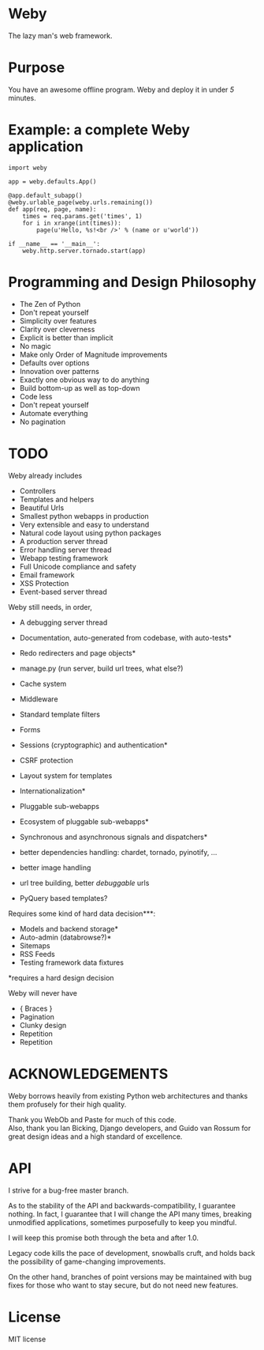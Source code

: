 Weby
====
The lazy man's web framework.


Purpose
=======
You have an awesome offline program.  Weby and deploy it in under _5_ minutes.


Example: a complete Weby application
======================================

    import weby

    app = weby.defaults.App()

    @app.default_subapp()
    @weby.urlable_page(weby.urls.remaining())
    def app(req, page, name):
        times = req.params.get('times', 1)
        for i in xrange(int(times)):
            page(u'Hello, %s!<br />' % (name or u'world'))

    if __name__ == '__main__':
        weby.http.server.tornado.start(app)

Programming and Design Philosophy
=================================

* The Zen of Python
* Don't repeat yourself
* Simplicity over features
* Clarity over cleverness
* Explicit is better than implicit
* No magic
* Make only Order of Magnitude improvements
* Defaults over options
* Innovation over patterns
* Exactly one obvious way to do anything
* Build bottom-up as well as top-down
* Code less
* Don't repeat yourself
* Automate everything
* No pagination

TODO
====
Weby already includes 

- Controllers
- Templates and helpers
- Beautiful Urls
- Smallest python webapps in production
- Very extensible and easy to understand
- Natural code layout using python packages
- A production server thread
- Error handling server thread
- Webapp testing framework
- Full Unicode compliance and safety
- Email framework
- XSS Protection
- Event-based server thread

Weby still needs, in order,

- A debugging server thread
- Documentation, auto-generated from codebase, with auto-tests*
- Redo redirecters and page objects*

- manage.py (run server, build url trees, what else?)

- Cache system

- Middleware
- Standard template filters
- Forms

- Sessions (cryptographic) and authentication*
- CSRF protection

- Layout system for templates
- Internationalization*

- Pluggable sub-webapps
- Ecosystem of pluggable sub-webapps*

- Synchronous and asynchronous signals and dispatchers*

- better dependencies handling:  chardet, tornado, pyinotify, ...
- better image handling

- url tree building, better *debuggable* urls

- PyQuery based templates?

Requires some kind of hard data decision***:

- Models and backend storage*
- Auto-admin (databrowse?)*
- Sitemaps
- RSS Feeds
- Testing framework data fixtures


*requires a hard design decision


Weby will never have

* { Braces }
* Pagination
* Clunky design
* Repetition
* Repetition


ACKNOWLEDGEMENTS
================
Weby borrows heavily from existing Python web architectures 
and thanks them profusely for their high quality.

Thank you WebOb and Paste for much of this code.  
Also, thank you Ian Bicking, Django developers, and Guido van Rossum 
for great design ideas and a high standard of excellence.

API
===
I strive for a bug-free master branch.  

As to the stability of the API and backwards-compatibility, 
I guarantee nothing.  In fact, I guarantee that I will change
the API many times, breaking unmodified applications, sometimes
purposefully to keep you mindful.

I will keep this promise both through the beta and after 1.0.

Legacy code kills the pace of development, snowballs cruft, 
and holds back the possibility of game-changing improvements.

On the other hand, branches of point versions may be maintained
with bug fixes for those who want to stay secure, but do not need
new features.


License
=======
MIT license

